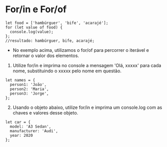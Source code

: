 # For/in e For/of

```
let food = ['hambúrguer', 'bife', 'acarajé'];
for (let value of food) {
  console.log(value);
};
//resultado: hambúrguer, bife, acarajé;
```

* No exemplo acima, utilizamos o for/of para percorrer o iterável e retornar o valor dos elementos.

1. Utilize for/in e imprima no console a mensagem 'Olá, xxxxx' para cada nome, substituindo o xxxxx pelo nome em questão.

```
let names = {
  person1: 'João',
  person2: 'Maria',
  person3: 'Jorge',
};
```

2. Usando o objeto abaixo, utilize for/in e imprima um console.log com as chaves e valores desse objeto.

```
let car = {
  model: 'A3 Sedan',
  manufacturer: 'Audi',
  year: 2020
};
```
